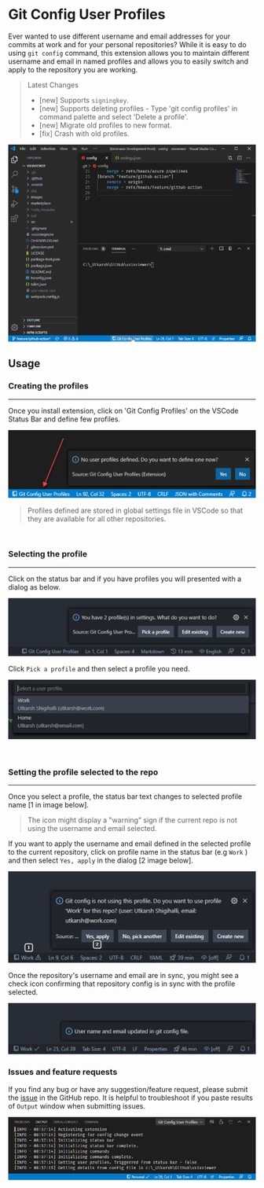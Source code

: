 # Git Config User Profiles

Ever wanted to use different username and email addresses for your commits at work and for your personal repositories? While it is easy to do using `git config` command, this extension allows you to maintain different username and email in named profiles and allows you to easily switch and apply to the repository you are working.

> Latest Changes
> 
> - [new] Supports `signingkey`.
> - [new] Supports deleting profiles - Type 'git config profiles' in command palette and select 'Delete a profile'.
> - [new] Migrate old profiles to new format.
> - [fix] Crash with old profiles.

![demo](images/marketplace/demo.gif)

## Usage

### Creating the profiles
---
Once you install extension, click on 'Git Config Profiles' on the VSCode Status Bar and define few profiles. 

![status bar](images/marketplace/statusbar.png)

> Profiles defined are stored in global settings file in VSCode so that they are available for all other repositories.

<br/>

### Selecting the profile
---

Click on the status bar and if you have profiles you will presented with a dialog as below.

![status bar picker](images/marketplace/statusbar-picker.png)

Click `Pick a profile` and then select a profile you need.

![picker](images/marketplace/profile-picker.png)

<br/>

### Setting the profile selected to the repo
---
Once you select a profile, the status bar text changes to selected profile name [1 in image below]. 

> The icon might display a "warning" sign if the current repo is not using the username and email selected.

If you want to apply the username and email defined in the selected profile to the current repository, click on profile name in the status bar (e.g `Work` ) and then select `Yes, apply` in the dialog [2 image below].

![profile not in sync](images/marketplace/repo-not-in-sync.png)

Once the repository's username and email are in sync, you might see a check icon confirming that repository config is in sync with the profile selected.

![repo in sync](images/marketplace/repo-in-sync.png)

### Issues and feature requests

If you find any bug or have any suggestion/feature request, please submit the [issue](https://github.com/onlyutkarsh/git-config-user-profiles/issues) in the GitHub repo. It is helpful to troubleshoot if you paste results of `Output` window when submitting issues. 

![output window](images/marketplace/outputwindow.png)

